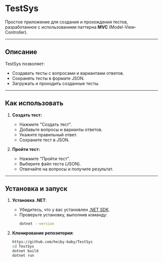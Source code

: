 # TestSys

Простое приложение для создания и прохождения тестов, разработанное с использованием паттерна **MVC** (Model-View-Controller).

---

## Описание

TestSys позволяет:
- Создавать тесты с вопросами и вариантами ответов.
- Сохранять тесты в формате JSON.
- Загружать и проходить созданные тесты.

---

## Как использовать

1. **Создать тест:**
   - Нажмите "Создать тест".
   - Добавьте вопросы и варианты ответов.
   - Укажите правильный ответ.
   - Сохраните тест в JSON.

2. **Пройти тест:**
   - Нажмите "Пройти тест".
   - Выберите файл теста (JSON).
   - Отвечайте на вопросы и получите результат.

---

## Установка и запуск

1. **Установка .NET**:
   - Убедитесь, что у вас установлен [.NET SDK](https://dotnet.microsoft.com/download).
   - Проверьте установку, выполнив команду:
     ```bash
     dotnet --version
     ```

2. **Клонирование репозитория**:
   ```bash
   https://github.com/heiby-baby/TestSys
   cd TestSys
   dotnet build
   dotnet run
